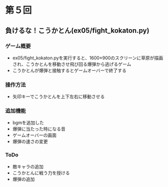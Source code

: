 # 第５回
## 負けるな！こうかとん(ex05/fight_kokaton.py)
### ゲーム概要
- ex05/fight_kokaton.pyを実行すると、1600×900のスクリーンに草原が描画され、こうかとんを移動させ飛び回る爆弾から逃げるゲーム
- こうかとんが爆弾と接触するとゲームオーバーで終了する
### 操作方法
- 矢印キーでこうかとんを上下左右に移動させる
### 追加機能
- bgmを追加した
- 爆弾に当たった時になる音
- ゲームオーバーの画面
- 爆弾の速さの変更
### ToDo
- 敵キャラの追加
- こうかとんに戦う力を授ける
- 爆弾の追加